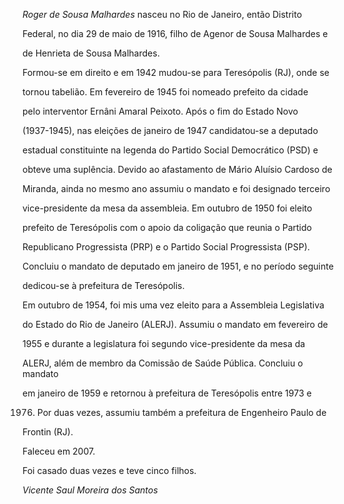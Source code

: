 

*Roger de Sousa Malhardes* nasceu no Rio de Janeiro, então Distrito

Federal, no dia 29 de maio de 1916, filho de Agenor de Sousa Malhardes e

de Henrieta de Sousa Malhardes.



Formou-se em direito e em 1942 mudou-se para Teresópolis (RJ), onde se

tornou tabelião. Em fevereiro de 1945 foi nomeado prefeito da cidade

pelo interventor Ernâni Amaral Peixoto. Após o fim do Estado Novo

(1937-1945), nas eleições de janeiro de 1947 candidatou-se a deputado

estadual constituinte na legenda do Partido Social Democrático (PSD) e

obteve uma suplência. Devido ao afastamento de Mário Aluísio Cardoso de

Miranda, ainda no mesmo ano assumiu o mandato e foi designado terceiro

vice-presidente da mesa da assembleia. Em outubro de 1950 foi eleito

prefeito de Teresópolis com o apoio da coligação que reunia o Partido

Republicano Progressista (PRP) e o Partido Social Progressista (PSP).

Concluiu o mandato de deputado em janeiro de 1951, e no período seguinte

dedicou-se à prefeitura de Teresópolis.



Em outubro de 1954, foi mis uma vez eleito para a Assembleia Legislativa

do Estado do Rio de Janeiro (ALERJ). Assumiu o mandato em fevereiro de

1955 e durante a legislatura foi segundo vice-presidente da mesa da

ALERJ, além de membro da Comissão de Saúde Pública. Concluiu o mandato

em janeiro de 1959 e retornou à prefeitura de Teresópolis entre 1973 e

1976. Por duas vezes, assumiu também a prefeitura de Engenheiro Paulo de

Frontin (RJ).



Faleceu em 2007.



Foi casado duas vezes e teve cinco filhos.



*Vicente Saul Moreira dos Santos*



